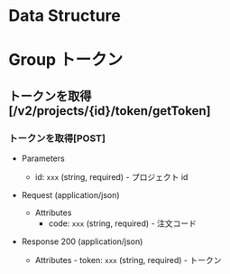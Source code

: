 # Data Structure

# Group トークン

## トークンを取得 [/v2/projects/{id}/token/getToken]

### トークンを取得[POST]

-   Parameters

    -   id: `xxx` (string, required) - プロジェクト id

-   Request (application/json)

    -   Attributes
        -   code: `xxx` (string, required) - 注文コード

-   Response 200 (application/json)
    -   Attributes
            -   token: `xxx` (string, required) - トークン

<!-- include(../../../response/400.md) -->
